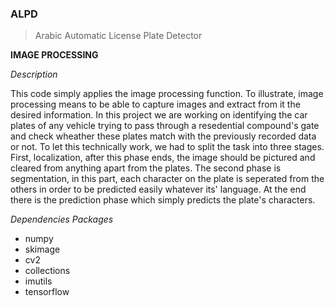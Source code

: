 ### ALPD
> Arabic Automatic License Plate Detector

**IMAGE PROCESSING**

*Description*

This code simply applies the image processing function. To illustrate, image processing means to be able to capture images and extract from it the desired information. In this project we are working on identifying the car plates of any vehicle trying to pass through a resedential compound's gate and check wheather these plates match with the previously recorded data or not. To let this technically work, we had to split the task into three stages. First, localization, after this phase ends, the image should be pictured and cleared from anything apart from the plates. The second phase is segmentation, in this part, each character on the plate is seperated from the others in order to be predicted easily whatever its' language. At the end there is the prediction phase which simply predicts the plate's characters.

*Dependencies Packages*
- numpy
- skimage
- cv2
- collections
- imutils
- tensorflow


